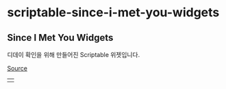 # scriptable-since-i-met-you-widgets

## Since I Met You Widgets

디데이 확인을 위해 만들어진 Scriptable 위젯입니다.

[Source](since_i_met_you.js)

|                     |
| ------------------- |
| ![]() |
